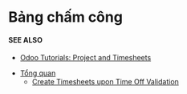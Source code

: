 # Bảng chấm công

#### SEE ALSO
- [Odoo Tutorials: Project and Timesheets](https://www.odoo.com/slides/project-and-timesheets-21)

* [Tổng quan](timesheets/overview.md)
  * [Create Timesheets upon Time Off Validation](timesheets/overview/time_off.md)
